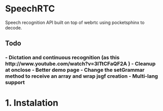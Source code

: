 SpeechRTC
=========

Speech recognition API built on top of webrtc using pocketsphinx to decode. 

<h2>Todo</h2>

<h3>
- Dictation and continuous recognition (as this http://www.youtube.com/watch?v=3lTtCFaQF2A )
- Cleanup at onclose
- Better demo page
- Change the setGrammar method to receive an array and wrap jsgf creation
- Multi-lang support
</h3>

<h1> 1. Instalation </h1>

